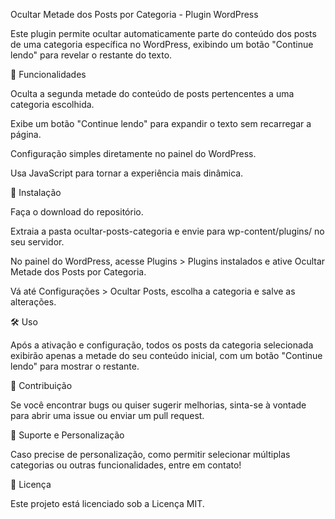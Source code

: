 Ocultar Metade dos Posts por Categoria - Plugin WordPress

Este plugin permite ocultar automaticamente parte do conteúdo dos posts de uma categoria específica no WordPress, exibindo um botão "Continue lendo" para revelar o restante do texto.

📌 Funcionalidades

Oculta a segunda metade do conteúdo de posts pertencentes a uma categoria escolhida.

Exibe um botão "Continue lendo" para expandir o texto sem recarregar a página.

Configuração simples diretamente no painel do WordPress.

Usa JavaScript para tornar a experiência mais dinâmica.

🚀 Instalação

Faça o download do repositório.

Extraia a pasta ocultar-posts-categoria e envie para wp-content/plugins/ no seu servidor.

No painel do WordPress, acesse Plugins > Plugins instalados e ative Ocultar Metade dos Posts por Categoria.

Vá até Configurações > Ocultar Posts, escolha a categoria e salve as alterações.

🛠 Uso

Após a ativação e configuração, todos os posts da categoria selecionada exibirão apenas a metade do seu conteúdo inicial, com um botão "Continue lendo" para mostrar o restante.

🤝 Contribuição

Se você encontrar bugs ou quiser sugerir melhorias, sinta-se à vontade para abrir uma issue ou enviar um pull request.

📩 Suporte e Personalização

Caso precise de personalização, como permitir selecionar múltiplas categorias ou outras funcionalidades, entre em contato!

📜 Licença

Este projeto está licenciado sob a Licença MIT.